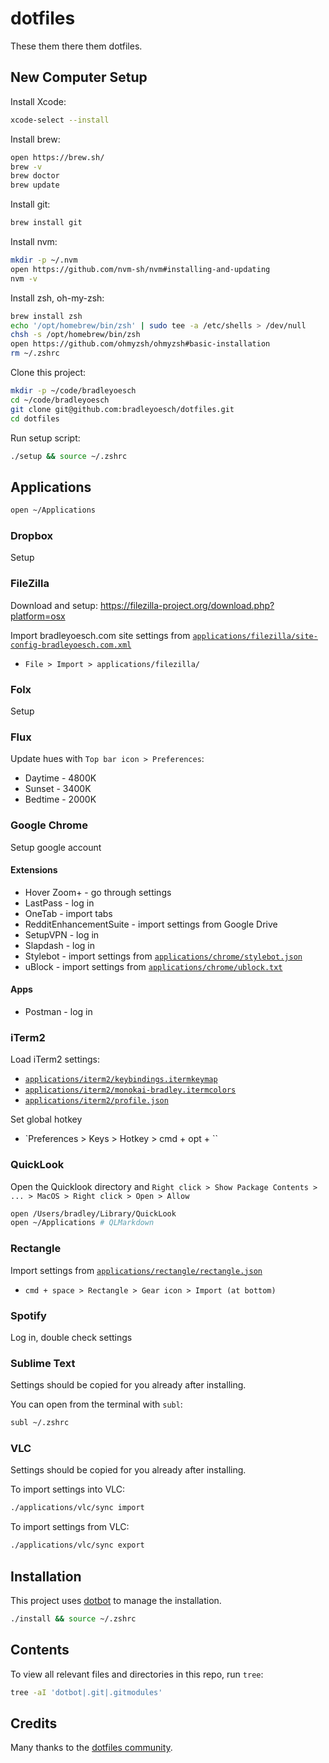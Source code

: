 # dotfiles

These them there them dotfiles.

## New Computer Setup

Install Xcode:

```bash
xcode-select --install
```

Install brew:

```bash
open https://brew.sh/
brew -v
brew doctor
brew update
```

Install git:

```bash
brew install git
```

Install nvm:

```bash
mkdir -p ~/.nvm
open https://github.com/nvm-sh/nvm#installing-and-updating
nvm -v
```

Install zsh, oh-my-zsh:

```bash
brew install zsh
echo '/opt/homebrew/bin/zsh' | sudo tee -a /etc/shells > /dev/null
chsh -s /opt/homebrew/bin/zsh
open https://github.com/ohmyzsh/ohmyzsh#basic-installation
rm ~/.zshrc
```

Clone this project:

```bash
mkdir -p ~/code/bradleyoesch
cd ~/code/bradleyoesch
git clone git@github.com:bradleyoesch/dotfiles.git
cd dotfiles
```

Run setup script:

```bash
./setup && source ~/.zshrc
```

## Applications

```bash
open ~/Applications
```

### Dropbox

Setup

### FileZilla

Download and setup: https://filezilla-project.org/download.php?platform=osx

Import bradleyoesch.com site settings from [`applications/filezilla/site-config-bradleyoesch.com.xml`](applications/filezilla/site-config-bradleyoesch.com.xml)
- `File > Import > applications/filezilla/`

### Folx

Setup

### Flux

Update hues with `Top bar icon > Preferences`:
- Daytime - 4800K
- Sunset - 3400K
- Bedtime - 2000K

### Google Chrome

Setup google account

#### Extensions

- Hover Zoom+ - go through settings
- LastPass - log in
- OneTab - import tabs
- RedditEnhancementSuite - import settings from Google Drive
- SetupVPN - log in
- Slapdash - log in
- Stylebot - import settings from [`applications/chrome/stylebot.json`](applications/chrome/stylebot.json)
- uBlock - import settings from [`applications/chrome/ublock.txt`](applications/chrome/ublock.txt)

#### Apps

- Postman - log in

### iTerm2

Load iTerm2 settings:

- [`applications/iterm2/keybindings.itermkeymap`](applications/iterm2/keybindings.itermkeymap)
- [`applications/iterm2/monokai-bradley.itermcolors`](applications/iterm2/monokai-bradley.itermcolors)
- [`applications/iterm2/profile.json`](applications/iterm2/profile.json)

Set global hotkey
- `Preferences > Keys > Hotkey > cmd + opt + \``

### QuickLook

Open the Quicklook directory and `Right click > Show Package Contents > ... > MacOS > Right click > Open > Allow`

```bash
open /Users/bradley/Library/QuickLook
open ~/Applications # QLMarkdown
```

### Rectangle

Import settings from [`applications/rectangle/rectangle.json`](applications/rectangle/rectangle.json)
- `cmd + space > Rectangle > Gear icon > Import (at bottom)`

### Spotify

Log in, double check settings

### Sublime Text

Settings should be copied for you already after installing.

You can open from the terminal with `subl`:

```bash
subl ~/.zshrc
```

### VLC

Settings should be copied for you already after installing.

To import settings into VLC:

```bash
./applications/vlc/sync import
```

To import settings from VLC:

```bash
./applications/vlc/sync export
```

## Installation

This project uses [dotbot](https://github.com/anishathalye/dotbot) to manage the installation.

```bash
./install && source ~/.zshrc
```

## Contents

To view all relevant files and directories in this repo, run `tree`:

```bash
tree -aI 'dotbot|.git|.gitmodules'
```

## Credits

Many thanks to the [dotfiles community](https://dotfiles.github.io).
